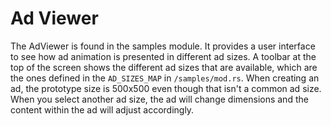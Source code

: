 # Ad Viewer

The AdViewer is found in the samples module. It provides a user interface to see how ad animation is presented in
different ad sizes. A toolbar at the top of the screen shows the different ad sizes that are available, which are the
ones defined in the `AD_SIZES_MAP` in `/samples/mod.rs`. When creating an ad, the prototype size is 500x500 even though
that isn't a common ad size. When you select another ad size, the ad will change dimensions and the content within the
ad will adjust accordingly.

